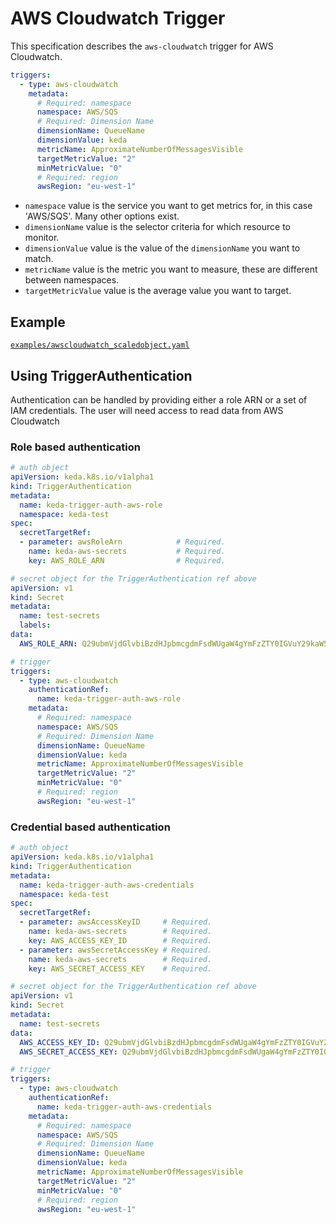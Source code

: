 # AWS Cloudwatch Trigger

This specification describes the `aws-cloudwatch` trigger for AWS Cloudwatch.

```yaml
triggers:
  - type: aws-cloudwatch
    metadata:
      # Required: namespace
      namespace: AWS/SQS
      # Required: Dimension Name
      dimensionName: QueueName
      dimensionValue: keda
      metricName: ApproximateNumberOfMessagesVisible
      targetMetricValue: "2"
      minMetricValue: "0"
      # Required: region
      awsRegion: "eu-west-1"    
```

- `namespace` value is the service you want to get metrics for, in this case 'AWS/SQS'. Many other options exist.
- `dimensionName` value is the selector criteria for which resource to monitor. 
- `dimensionValue` value is the value of the `dimensionName` you want to match.
- `metricName` value is the metric you want to measure, these are different between namespaces.
- `targetMetricValue` value is the average value you want to target.

## Example

[`examples/awscloudwatch_scaledobject.yaml`](./../../examples/awscloudwatch_scaledobject.yaml)

## Using TriggerAuthentication

Authentication can be handled by providing either a role ARN or a set of IAM credentials. The user will need access to read data from AWS Cloudwatch

### Role based authentication

```yaml
# auth object
apiVersion: keda.k8s.io/v1alpha1
kind: TriggerAuthentication
metadata:
  name: keda-trigger-auth-aws-role
  namespace: keda-test
spec:
  secretTargetRef:
  - parameter: awsRoleArn            # Required.
    name: keda-aws-secrets           # Required.
    key: AWS_ROLE_ARN                # Required.   
```

```yaml
# secret object for the TriggerAuthentication ref above
apiVersion: v1
kind: Secret
metadata:
  name: test-secrets
  labels:
data:
  AWS_ROLE_ARN: Q29ubmVjdGlvbiBzdHJpbmcgdmFsdWUgaW4gYmFzZTY0IGVuY29kaW5nIGdvZXMgaGVyZQ==
```

```yaml
# trigger
triggers:
  - type: aws-cloudwatch
    authenticationRef:
      name: keda-trigger-auth-aws-role
    metadata:
      # Required: namespace
      namespace: AWS/SQS
      # Required: Dimension Name
      dimensionName: QueueName
      dimensionValue: keda
      metricName: ApproximateNumberOfMessagesVisible
      targetMetricValue: "2"
      minMetricValue: "0"
      # Required: region
      awsRegion: "eu-west-1"
```

### Credential based authentication

```yaml
# auth object
apiVersion: keda.k8s.io/v1alpha1
kind: TriggerAuthentication
metadata:
  name: keda-trigger-auth-aws-credentials
  namespace: keda-test
spec:
  secretTargetRef:
  - parameter: awsAccessKeyID     # Required.
    name: keda-aws-secrets        # Required.
    key: AWS_ACCESS_KEY_ID        # Required.
  - parameter: awsSecretAccessKey # Required.
    name: keda-aws-secrets        # Required.
    key: AWS_SECRET_ACCESS_KEY    # Required.   
```

```yaml
# secret object for the TriggerAuthentication ref above
apiVersion: v1
kind: Secret
metadata:
  name: test-secrets
data:
  AWS_ACCESS_KEY_ID: Q29ubmVjdGlvbiBzdHJpbmcgdmFsdWUgaW4gYmFzZTY0IGVuY29kaW5nIGdvZXMgaGVyZQ==
  AWS_SECRET_ACCESS_KEY: Q29ubmVjdGlvbiBzdHJpbmcgdmFsdWUgaW4gYmFzZTY0IGVuY29kaW5nIGdvZXMgaGVyZQ==
```
```yaml
# trigger
triggers:
  - type: aws-cloudwatch
    authenticationRef:
      name: keda-trigger-auth-aws-credentials
    metadata:
      # Required: namespace
      namespace: AWS/SQS
      # Required: Dimension Name
      dimensionName: QueueName
      dimensionValue: keda
      metricName: ApproximateNumberOfMessagesVisible
      targetMetricValue: "2"
      minMetricValue: "0"
      # Required: region
      awsRegion: "eu-west-1"
```
